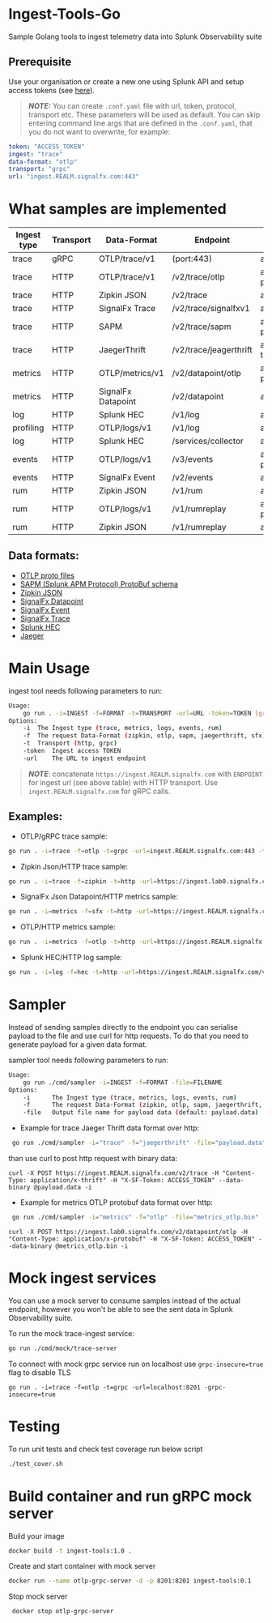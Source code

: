# Ingest-Tools-Go
Sample Golang tools to ingest telemetry data into Splunk Observability suite

## Prerequisite
Use your organisation or create a new one using Splunk API and setup access tokens (see [here](https://github.com/LukaszSwolkien/ingest-tools)).

> **_NOTE:_**
You can create `.conf.yaml` file with url, token, protocol, transport etc. These parameters will be used as default. You can skip entering command line args that are defined in the `.conf.yaml`, that you do not want to overwrite, for example: 
```yaml
token: "ACCESS_TOKEN"
ingest: "trace"
data-format: "otlp"
transport: "grpc"
url: "ingest.REALM.signalfx.com:443"
```

# What samples are implemented

|Ingest type | Transport | Data-Format        | Endpoint               | Content-Type           | Sample  |
|------------|-----------|--------------------|------------------------|------------------------|---------|
|trace       |   gRPC    | OTLP/trace/v1      | (port:443)             | application/grpc       | &check; |
|trace       |   HTTP    | OTLP/trace/v1      | /v2/trace/otlp         | application/x-protobuf | &check; |
|trace       |   HTTP    | Zipkin JSON        | /v2/trace              | application/json       | &check; |
|trace       |   HTTP    | SignalFx Trace     | /v2/trace/signalfxv1   | application/json       | &check; |
|trace       |   HTTP    | SAPM               | /v2/trace/sapm         | application/x-protobuf | &check; |
|trace       |   HTTP    | JaegerThrift       | /v2/trace/jeagerthrift | application/x-thrift   | &check; |
|metrics     |   HTTP    | OTLP/metrics/v1    | /v2/datapoint/otlp     | application/x-protobuf | &check; |
|metrics     |   HTTP    | SignalFx Datapoint | /v2/datapoint          | application/json       | &check; |
|log         |   HTTP    | Splunk HEC         | /v1/log                | application/json       | &check; |
|profiling   |   HTTP    | OTLP/logs/v1       | /v1/log                | application/json       |         |
|log         |   HTTP    | Splunk HEC         | /services/collector    | application/json       |         |
|events      |   HTTP    | OTLP/logs/v1       | /v3/events             | application/x-protobuf |         |
|events      |   HTTP    | SignalFx Event     | /v2/events             | application/json       |         |
|rum         |   HTTP    | Zipkin JSON        | /v1/rum                | application/json       |         |
|rum         |   HTTP    | OTLP/logs/v1       | /v1/rumreplay          | application/x-protobuf |         |
|rum         |   HTTP    | Zipkin JSON        | /v1/rumreplay          | application/json       |         |


## Data formats:

* [OTLP proto files](https://github.com/open-telemetry/opentelemetry-proto/tree/main/opentelemetry/proto) 
* [SAPM (Splunk APM Protocol) ProtoBuf schema](https://github.com/signalfx/sapm-proto)
* [Zipkin JSON](https://zipkin.io/pages/data_model.html)
* [SignalFx Datapoint](https://dev.splunk.com/observability/reference/api/ingest_data/latest#endpoint-send-metrics)
* [SignalFx Event](https://dev.splunk.com/observability/reference/api/ingest_data/latest#endpoint-send-events)
* [SignalFx Trace](https://dev.splunk.com/observability/reference/api/ingest_data/latest#endpoint-sendtraces)
* [Splunk HEC](https://docs.splunk.com/Documentation/Splunk/latest/Data/FormatEventsforHTTPEventCollector)
* [Jaeger](https://www.jaegertracing.io/docs/1.41/apis/)

# Main Usage

ingest tool needs following parameters to run:
```bash
Usage:
    go run . -i=INGEST -f=FORMAT -t=TRANSPORT -url=URL -token=TOKEN [grpc-insecure=false]
Options:
    -i  The Ingest type (trace, metrics, logs, events, rum)
    -f  The request Data-Format (zipkin, otlp, sapm, jaegerthrift, sfx)
    -t  Transport (http, grpc)
    -token  Ingest access TOKEN
    -url    The URL to ingest endpoint
```

> **_NOTE_**: concatenate `https://ingest.REALM.signalfx.com` with `ENDPOINT` for ingest url (see above table) with HTTP transport. Use `ingest.REALM.signalfx.com` for gRPC calls.

## Examples:

* OTLP/gRPC trace sample:
```bash
go run . -i=trace -f=otlp -t=grpc -url=ingest.REALM.signalfx.com:443 -token=TOKEN
```

* Zipkin Json/HTTP trace sample:
```bash
go run . -i=trace -f=zipkin -t=http -url=https://ingest.lab0.signalfx.com/v2/trace -token=TOKEN
```

* SignalFx Json Datapoint/HTTP metrics sample:
```bash
go run . -i=metrics -f=sfx -t=http -url=https://ingest.REALM.signalfx.com/v2/datapoint -token=TOKEN
```

* OTLP/HTTP metrics sample:
```bash
go run . -i=metrics -f=otlp -t=http -url=https://ingest.REALM.signalfx.com/v2/datapoint/otlp -token=TOKEN
```

* Splunk HEC/HTTP log sample:
```bash
go run . -i=log -f=hec -t=http -url=https://ingest.REALM.signalfx.com/v1/logs -token=TOKEN
```
# Sampler

Instead of sending samples directly to the endpoint you can serialise payload to the file and use curl for http requests. To do that you need to generate payload for a given data format. 

sampler tool needs following parameters to run:
```bash
Usage:
    go run ./cmd/sampler -i=INGEST -f=FORMAT -file=FILENAME
Options:
    -i      The Ingest type (trace, metrics, logs, events, rum)
    -f      The request Data-Format (zipkin, otlp, sapm, jaegerthrift, sfx,...)
    -file   Output file name for payload data (default: payload.data)
```

* Example for trace Jaeger Thrift data format over http:

```bash
 go run ./cmd/sampler -i="trace" -f="jaegerthrift" -file="payload.data"
```
than use curl to post http request with binary data:
```
curl -X POST https://ingest.REALM.signalfx.com/v2/trace -H "Content-Type: application/x-thrift" -H "X-SF-Token: ACCESS_TOKEN" --data-binary @payload.data -i
```

* Example for metrics OTLP protobuf data format over http:

```bash
 go run ./cmd/sampler -i="metrics" -f="otlp" -file="metrics_otlp.bin"
```

```
curl -X POST https://ingest.lab0.signalfx.com/v2/datapoint/otlp -H "Content-Type: application/x-protobuf" -H "X-SF-Token: ACCESS_TOKEN" --data-binary @metrics_otlp.bin -i
```
# Mock ingest services
You can use a mock server to consume samples instead of the actual endpoint, however you won't be able to see the sent data in Splunk Observability suite.

To run the mock trace-ingest service:

```bash
go run ./cmd/mock/trace-server
```

To connect with mock grpc service run on localhost use `grpc-insecure=true` flag to disable TLS

```
go run . -i=trace -f=otlp -t=grpc -url=localhost:8201 -grpc-insecure=true
```

# Testing
To run unit tests and check test coverage run below script
```bash
./test_cover.sh
```

# Build container and run gRPC mock server

Build your image

```bash
docker build -t ingest-tools:1.0 .
```

Create and start container with mock server

```bash
docker run --name otlp-grpc-server -d -p 8201:8201 ingest-tools:0.1
```

Stop mock server

```bash
 docker stop otlp-grpc-server
```
